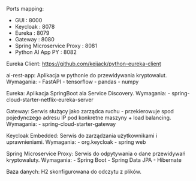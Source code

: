 Ports mapping:
 - GUI                       : 8000
 - Keycloak                  : 8078
 - Eureka                    : 8079
 - Gateway                   : 8080
 - Spring Microservice Proxy : 8081
 - Python AI App PY          : 8082

Eureka Client: https://github.com/keijack/python-eureka-client

ai-rest-app:
    Aplikacja w pythonie do przewidywania kryptowalut.
    Wymagania:
        - FastAPI
        - tensorflow
        - pandas
        - numpy

Eureka:
    Aplikacja SpringBoot ala Service Discovery.
    Wymagania:
        - spring-cloud-starter-netflix-eureka-server

Gateway:
    Serwis służący jako zarządca ruchu - przekierowuje spod pojedynczego adresu IP pod konkretne maszyny + load balancing.
    Wymagania:
        - spring-cloud-starter-gateway

Keycloak Embedded:
    Serwis do zarządzania użytkownikami i uprawnieniami.
    Wymagania:
        - org.keycloak
        - spring web

Spring Microservice Proxy:
    Serwis do odpytywania o dane przewidywań kryptowaluty.
    Wymagania:
        - Spring Boot
        - Spring Data JPA
        - Hibernate

Baza danych: H2 skonfigurowana do odczytu z plików.